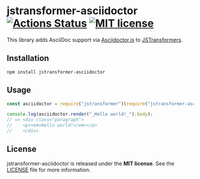# jstransformer-asciidoctor [![Actions Status](https://github.com/michel-kraemer/jstransformer-asciidoctor/workflows/CI/badge.svg)](https://github.com/michel-kraemer/jstransformer-asciidoctor/actions) [![MIT license](https://img.shields.io/badge/license-MIT-blue.svg)](LICENSE)

This library adds AsciiDoc support via [Asciidoctor.js](https://github.com/asciidoctor/asciidoctor.js) to [JSTransformers](https://github.com/jstransformers).

## Installation

    npm install jstransformer-asciidoctor

## Usage

```js
const asciidoctor = require("jstransformer")(require("jstransformer-asciidoctor"));

console.log(asciidoctor.render("_Hello world!_").body);
// => <div class="paragraph">
//    <p><em>Hello world!</em></p>
//    </div>
```

## License

jstransformer-asciidoctor is released under the **MIT license**. See the
[LICENSE](LICENSE) file for more information.
